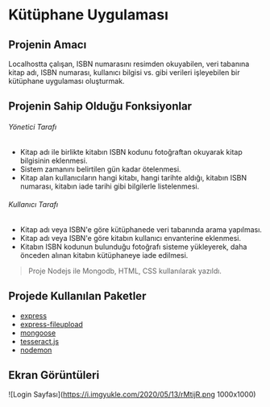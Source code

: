 # Kütüphane Uygulaması

## Projenin Amacı 
Localhostta çalışan, ISBN numarasını resimden okuyabilen, veri tabanına kitap adı, ISBN numarası, kullanıcı bilgisi vs. gibi verileri işleyebilen bir kütüphane uygulaması oluşturmak.

## Projenin Sahip Olduğu Fonksiyonlar
###### Yönetici Tarafı
- Kitap adı ile birlikte kitabın ISBN kodunu fotoğraftan okuyarak kitap bilgisinin eklenmesi.
- Sistem zamanını belirtilen gün kadar ötelenmesi.
- Kitap alan kullanıcıların hangi kitabı, hangi tarihte aldığı, kitabın ISBN numarası, kitabın iade tarihi gibi bilgilerle listelenmesi.

###### Kullanıcı Tarafı
- Kitap adı veya ISBN'e göre kütüphanede veri tabanında arama yapılması.
- Kitap adı veya ISBN'e göre kitabın kullanıcı envanterine eklenmesi.
- Kitabın ISBN kodunun bulunduğu fotoğrafı sisteme yükleyerek, daha önceden alınan kitabın kütüphaneye iade edilmesi.

> Proje Nodejs ile Mongodb, HTML, CSS kullanılarak yazıldı.

## Projede Kullanılan Paketler
- [express](https://expressjs.com)
- [express-fileupload](https://www.npmjs.com/package/express-fileupload)
- [mongoose](https://mongoosejs.com)
- [tesseract.js](https://github.com/naptha/tesseract.js#installation)
- [nodemon](https://www.npmjs.com/package/nodemon)

## Ekran Görüntüleri
![Login Sayfası](https://i.imgyukle.com/2020/05/13/rMtijR.png 1000x1000)

